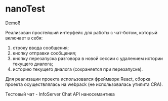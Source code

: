 # nanoTest

[Demo]( https://nkozlovskaya.github.io/nanoTest)ß

Реализован простейший интерфейс для работы с чат-ботом, который включает в себя:
1. строку ввода сообщения;
2. кнопку отправки сообщения;
3. кнопку перезапуска разговора в новой сессии с удалением истории
текущего диалога;
4. историю текущего диалога (сохраняется при перезапуске).

Для реализации проекта использовался фреймворк React, сборка проекта осуществлялась на webpack (не использовалась утилита CRA).

Тестовый чат - InfoServer Chat API наносемантика


